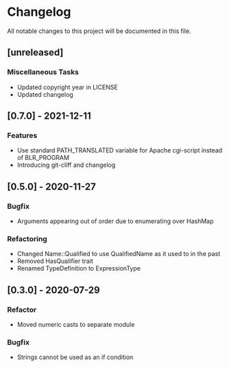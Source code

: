 # Changelog
All notable changes to this project will be documented in this file.

## [unreleased]

### Miscellaneous Tasks

- Updated copyright year in LICENSE
- Updated changelog

## [0.7.0] - 2021-12-11

### Features

- Use standard PATH_TRANSLATED variable for Apache cgi-script instead of BLR_PROGRAM
- Introducing git-cliff and changelog

## [0.5.0] - 2020-11-27

### Bugfix

- Arguments appearing out of order due to enumerating over HashMap

### Refactoring

- Changed Name::Qualified to use QualifiedName as it used to in the past
- Removed HasQualifier trait
- Renamed TypeDefinition to ExpressionType

## [0.3.0] - 2020-07-29

### Refactor

- Moved numeric casts to separate module

### Bugfix

- Strings cannot be used as an if condition

<!-- generated by git-cliff -->
